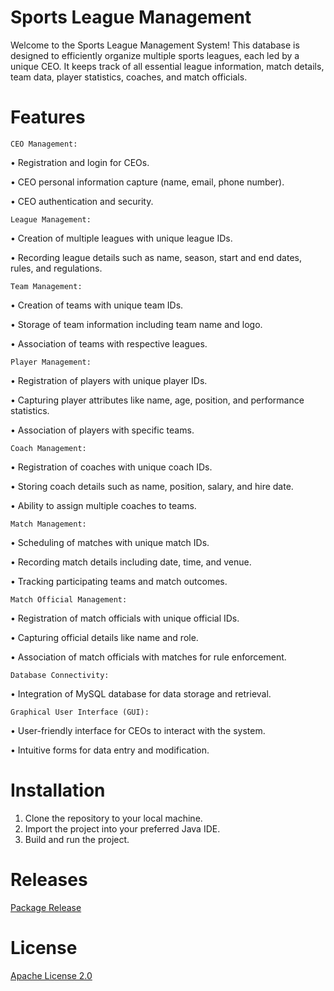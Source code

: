# Sports League Management

Welcome to the Sports League Management System! This database is designed to efficiently organize multiple sports leagues, each led by a unique CEO. It keeps track of all essential league information, match details, team data, player statistics, coaches, and match officials.

# Features

`CEO Management:`

• Registration and login for CEOs.

• CEO personal information capture (name, email, phone number).

• CEO authentication and security.

`League Management:`

• Creation of multiple leagues with unique league IDs.

• Recording league details such as name, season, start and end dates, rules, and regulations.

`Team Management:`

• Creation of teams with unique team IDs.

• Storage of team information including team name and logo.

• Association of teams with respective leagues.

`Player Management:`

• Registration of players with unique player IDs.

• Capturing player attributes like name, age, position, and performance statistics.

• Association of players with specific teams.

`Coach Management:`

• Registration of coaches with unique coach IDs.

• Storing coach details such as name, position, salary, and hire date.

• Ability to assign multiple coaches to teams.

`Match Management:`

• Scheduling of matches with unique match IDs.

• Recording match details including date, time, and venue.

• Tracking participating teams and match outcomes.

`Match Official Management:`

• Registration of match officials with unique official IDs.

• Capturing official details like name and role.

• Association of match officials with matches for rule enforcement.

`Database Connectivity:`

• Integration of MySQL database for data storage and retrieval.

`Graphical User Interface (GUI):`

• User-friendly interface for CEOs to interact with the system.

• Intuitive forms for data entry and modification.

# Installation

1. Clone the repository to your local machine.
2. Import the project into your preferred Java IDE.
3. Build and run the project.

# Releases

[Package Release](https://github.com/ZIDAN44/Sports-League-Management/releases)

# License

[Apache License 2.0](https://www.apache.org/licenses/LICENSE-2.0)